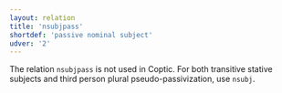 ```yaml
---
layout: relation
title: 'nsubjpass'
shortdef: 'passive nominal subject'
udver: '2'
---
```


The relation `nsubjpass` is not used in Coptic. For both transitive stative subjects and third person plural pseudo-passivization, use `nsubj`.
<!-- Interlanguage links updated Čt lis 12 09:43:33 CET 2020 -->
